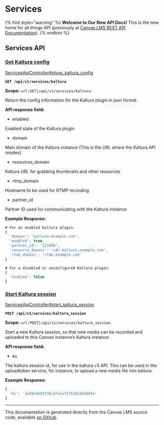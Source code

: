 # Services

{% hint style="warning" %}
**Welcome to Our New API Docs!** This is the new home for all things API (previously at [Canvas LMS REST API Documentation](https://api.instructure.com)).
{% endhint %}

## Services API

### [Get Kaltura config](#method.services_api.show_kaltura_config) <a href="#method.services_api.show_kaltura_config" id="method.services_api.show_kaltura_config"></a>

[ServicesApiController#show\_kaltura\_config](https://github.com/instructure/canvas-lms/blob/master/app/controllers/services_api_controller.rb)

**`GET /api/v1/services/kaltura`**

**Scope:** `url:GET|/api/v1/services/kaltura`

Return the config information for the Kaltura plugin in json format.

**API response field:**

* enabled

Enabled state of the Kaltura plugin

* domain

Main domain of the Kaltura instance (This is the URL where the Kaltura API resides)

* resources\_domain

Kaltura URL for grabbing thumbnails and other resources

* rtmp\_domain

Hostname to be used for RTMP recording

* partner\_id

Partner ID used for communicating with the Kaltura instance

**Example Response:**

```js
# For an enabled Kaltura plugin:
{
  'domain': 'kaltura.example.com',
  'enabled': true,
  'partner_id': '123456',
  'resource_domain': 'cdn.kaltura.example.com',
  'rtmp_domain': 'rtmp.example.com'
}

# For a disabled or unconfigured Kaltura plugin:
{
  'enabled': false
}
```

### [Start Kaltura session](#method.services_api.start_kaltura_session) <a href="#method.services_api.start_kaltura_session" id="method.services_api.start_kaltura_session"></a>

[ServicesApiController#start\_kaltura\_session](https://github.com/instructure/canvas-lms/blob/master/app/controllers/services_api_controller.rb)

**`POST /api/v1/services/kaltura_session`**

**Scope:** `url:POST|/api/v1/services/kaltura_session`

Start a new Kaltura session, so that new media can be recorded and uploaded to this Canvas instance’s Kaltura instance.

**API response field:**

* ks

The kaltura session id, for use in the kaltura v3 API. This can be used in the uploadtoken service, for instance, to upload a new media file into kaltura.

**Example Response:**

```js
{
  'ks': '1e39ad505f30c4fa1af5752b51bd69fe'
}
```

***

This documentation is generated directly from the Canvas LMS source code, available [on Github](https://github.com/instructure/canvas-lms).
